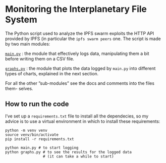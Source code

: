 # Monitoring the Interplanetary File System

The Python script used to analyze the IPFS swarm exploits the HTTP API
provided by IPFS (in particular the ```ipfs swarm peers``` one. The script is made
by two main modules:

[```main.py```](main.py) : the module that effectively logs data, manipulating them a bit before
writing them on a CSV file.

[```graphs.py```](graphs.py) : the module that plots the data logged by ```main.py``` into different
types of charts, explained in the next section.

For all the other ”sub-modules” see the docs and comments into the files them-
selves.

## How to run the code

I’ve set up a ```requirements.txt``` file to install all the dependecies, so my advice
is to use a virtual environment in which to install these requirements:

```
python -m venv venv
source venv/bin/activate
pip install -r requirements.txt

python main.py # to start logging
python graphs.py # to see the results for the logged data
                 # (it can take a while to start)
```